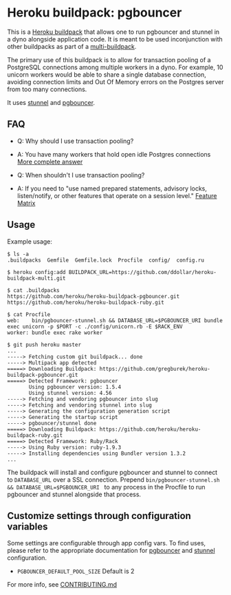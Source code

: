 Heroku buildpack: pgbouncer
=========================

This is a [Heroku buildpack](http://devcenter.heroku.com/articles/buildpacks) that
allows one to run pgbouncer and stunnel in a dyno alongside application code.
It is meant to be used inconjunction with other buildpacks as part of a
[multi-buildpack](https://github.com/ddollar/heroku-buildpack-multi).

The primary use of this buildpack is to allow for transaction pooling of a
PostgreSQL connections among multiple workers in a dyno. For example, 10 unicorn
workers would be able to share a single database connection, avoiding connection
limits and Out Of Memory errors on the Postgres server from too many connections.

It uses [stunnel](http://stunnel.org/) and [pgbouncer](http://wiki.postgresql.org/wiki/PgBouncer).


FAQ
----
- Q: Why should I use transaction pooling?
- A: You have many workers that hold open idle Postgres connections [More complete answer](http://stackoverflow.com/questions/12189162/what-are-advantages-of-using-transaction-pooling-with-pgbouncer)

- Q: When shouldn't I use transaction pooling?
- A: If you need to "use named prepared statements, advisory locks, listen/notify, or other features that operate on a session level." [Feature Matrix](http://wiki.postgresql.org/wiki/PgBouncer#Feature_matrix_for_pooling_modes)

Usage
-----

Example usage:

    $ ls -a
    .buildpacks  Gemfile  Gemfile.lock  Procfile  config/  config.ru

    $ heroku config:add BUILDPACK_URL=https://github.com/ddollar/heroku-buildpack-multi.git

    $ cat .buildpacks
    https://github.com/heroku/heroku-buildpack-pgbouncer.git
    https://github.com/heroku/heroku-buildpack-ruby.git

    $ cat Procfile
    web:    bin/pgbouncer-stunnel.sh && DATABASE_URL=$PGBOUNCER_URI bundle exec unicorn -p $PORT -c ./config/unicorn.rb -E $RACK_ENV
    worker: bundle exec rake worker

    $ git push heroku master
    ...
    -----> Fetching custom git buildpack... done
    -----> Multipack app detected
    =====> Downloading Buildpack: https://github.com/gregburek/heroku-buildpack-pgbouncer.git
    =====> Detected Framework: pgbouncer
           Using pgbouncer version: 1.5.4
           Using stunnel version: 4.56
    -----> Fetching and vendoring pgbouncer into slug
    -----> Fetching and vendoring stunnel into slug
    -----> Generating the configuration generation script
    -----> Generating the startup script
    -----> pgbouncer/stunnel done
    =====> Downloading Buildpack: https://github.com/heroku/heroku-buildpack-ruby.git
    =====> Detected Framework: Ruby/Rack
    -----> Using Ruby version: ruby-1.9.3
    -----> Installing dependencies using Bundler version 1.3.2
    ...

The buildpack will install and configure pgbouncer and stunnel to connect to
`DATABASE_URL` over a SSL connection. Prepend `bin/pgbouncer-stunnel.sh && DATABASE_URL=$PGBOUNCER_URI `
to any process in the Procfile to run pgbouncer and stunnel alongside that process.

Customize settings through configuration variables
-----
Some settings are configurable through app config vars. To find uses, please
refer to the appropriate documentation for
[pgbouncer](http://pgbouncer.projects.pgfoundry.org/doc/config.html#_generic_settings)
and [stunnel](http://linux.die.net/man/8/stunnel) configuration.

- `PGBOUNCER_DEFAULT_POOL_SIZE` Default is 2

For more info, see [CONTRIBUTING.md](CONTRIBUTING.md)
